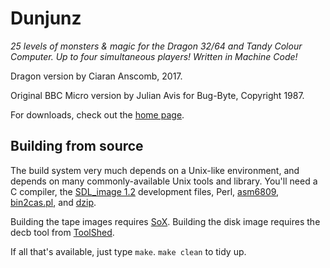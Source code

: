# Dunjunz

*25 levels of monsters & magic for the Dragon 32/64 and Tandy Colour Computer.
Up to four simultaneous players! Written in Machine Code!*

Dragon version by Ciaran Anscomb, 2017.

Original BBC Micro version by Julian Avis for Bug-Byte, Copyright 1987.

For downloads, check out the [home page](http://www.6809.org.uk/dunjunz/).

## Building from source

The build system very much depends on a Unix-like environment, and depends on
many commonly-available Unix tools and library.  You'll need a C compiler, the
[SDL\_image 1.2] development files, Perl, [asm6809], [bin2cas.pl], and [dzip].

Building the tape images requires [SoX].  Building the disk image requires the
decb tool from [ToolShed].

[SDL\_image 1.2]: https://www.libsdl.org/projects/SDL_image/release-1.2.html
[asm6809]: http://www.6809.org.uk/asm6809/
[bin2cas.pl]: http://www.6809.org.uk/dragon/#castools
[dzip]: http://www.6809.org.uk/dragon/#dzip
[SoX]: http://sox.sourceforge.net/
[ToolShed]: http://toolshed.sourceforge.net/

If all that's available, just type `make`.  `make clean` to tidy up.
